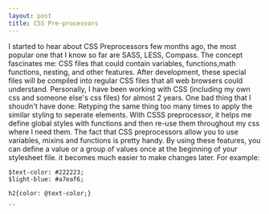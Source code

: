 ```yaml
---
layout: post
title: CSS Pre-processors
---
```


I started to hear about CSS Preprocessors few months ago, the most popular one that I know so far are SASS, LESS, Compass.
The concept fascinates me: CSS files that could contain variables, functions,math functions, nesting, and other features. After development, these special files will be compiled into regular CSS files that all web browsers could understand. Personally, I have been working with CSS (including my own css and someone else's css files) for almost 2 years. One bad thing that I shoudn't have done: Retyping the same thing too many times to apply the similar styling to seperate elements. With CSSS preprocessor, it helps me define global styles with functions and then re-use them throughout my css where I need them.
The fact that CSS preprocessors allow you to use variables, mixins and functions is pretty handy. By using these features, you can define a value or a group of values once at the beginning of your stylesheet file. it becomes much easier to make changes later.
For example:
```
$text-color: #222223;
$light-blue: #a7eaf6;

h2{color: @text-color;}

``
